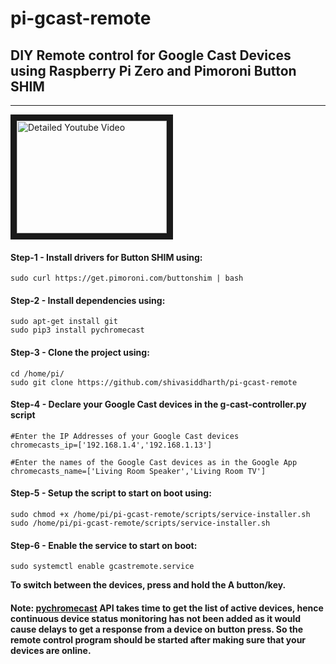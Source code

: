 # pi-gcast-remote
## DIY Remote control for Google Cast Devices using Raspberry Pi Zero and Pimoroni Button SHIM
************************************************************************************************************  

<a href="http://www.youtube.com/watch?feature=player_embedded&v=cYcNOCwakKM
" target="_blank"><img src="http://img.youtube.com/vi/cYcNOCwakKM/0.jpg"
alt="Detailed Youtube Video" width="240" height="180" border="10" /></a>


#### Step-1 - Install drivers for Button SHIM using:
````  
sudo curl https://get.pimoroni.com/buttonshim | bash  
```` 

#### Step-2 - Install dependencies using:  
````  
sudo apt-get install git  
sudo pip3 install pychromecast  
````  

#### Step-3 - Clone the project using:  
````  
cd /home/pi/  
sudo git clone https://github.com/shivasiddharth/pi-gcast-remote  
````  

#### Step-4 - Declare your Google Cast devices in the g-cast-controller.py script  
````
#Enter the IP Addresses of your Google Cast devices   
chromecasts_ip=['192.168.1.4','192.168.1.13']   
   
#Enter the names of the Google Cast devices as in the Google App  
chromecasts_name=['Living Room Speaker','Living Room TV']  
````  

#### Step-5 - Setup the script to start on boot using:   
````
sudo chmod +x /home/pi/pi-gcast-remote/scripts/service-installer.sh  
sudo /home/pi/pi-gcast-remote/scripts/service-installer.sh  
````  

#### Step-6 - Enable the service to start on boot:   
````
sudo systemctl enable gcastremote.service   
````  

**To switch between the devices, press and hold the A button/key.**  


#### Note: **[pychromecast](https://github.com/balloob/pychromecast)** API takes time to get the list of active devices, hence continuous device status monitoring has not been added as it would cause delays to get a response from a device on button press. So the remote control program should be started after making sure that your devices are online.  

